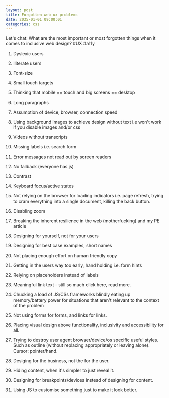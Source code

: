 ```yaml
---
layout: post
title: Forgotten web ux problems
date: 2035-01-01 09:00:01
categories: css
---
```


Let's chat: What are the most important or most forgotten things when it comes to inclusive web design? #UX #a11y

1. Dyslexic users

2. Iliterate users

3. Font-size

4. Small touch targets

5. Thinking that mobile == touch and big screens == desktop

6. Long paragraphs

7. Assumption of device, browser, connection speed

8. Using background images to achieve design without text i.e won't work if you disable images and/or css

9. Videos without transcripts

10. Missing labels i.e. search form

11. Error messages not read out by screen readers

12. No fallback (everyone has js)

13. Contrast

14. Keyboard focus/active states

15. Not relying on the browser for loading indicators i.e. page refresh, trying to cram everything into a single document, killing the back button.

16. Disabling zoom

17. Breaking the inherent resilience in the web (motherfucking) and my PE article

18. Designing for yourself, not for your users

19. Designing for best case examples, short names

20. Not placing enough effort on human friendly copy

21. Getting in the users way too early, hand holding i.e. form hints

22. Relying on placeholders instead of labels

23. Meaningful link text - still so much click here, read more.

24. Chucking a load of JS/CSs frameworks blindly eating up memory/battery power for situations that aren't relevant to the context of the problem

25. Not using forms for forms, and links for links.

26. Placing visual design above functionality, inclusivity and accessibility for all.

27. Trying to destroy user agent browser/device/os specific useful styles. Such as outline (without replacing appropriately or leaving alone). Cursor: pointer/hand.

28. Desiging for the business, not the for the user.

29. Hiding content, when it's simpler to just reveal it.

30. Designing for breakpoints/devices instead of designing for content.

31. Using JS to customise something just to make it look better.